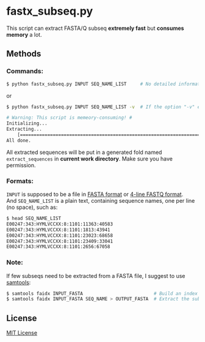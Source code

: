 # fastx_subseq.py
This script can extract FASTA/Q subseq **extremely fast** but **consumes memory** a lot.

## Methods
### Commands:
```Bash
$ python fastx_subseq.py INPUT SEQ_NAME_LIST     # No detailed information printed.
```
or
```Bash
$ python fastx_subseq.py INPUT SEQ_NAME_LIST -v  # If the option "-v" exsists, the script will print detailed process infomation.

# Warning: This script is memeory-consuming! #
Initializing...
Extracting...
    [================================================================================]  Processing 100.0%... 
All done.
```
All extracted sequences will be put in a generated fold named `extract_sequences` in **current work directory**. Make sure you have permission.

### Formats:
`INPUT` is supposed to be a file in [FASTA format](https://en.wikipedia.org/wiki/FASTA_format) or [4-line FASTQ format](https://en.wikipedia.org/wiki/FASTQ_format).  
And `SEQ_NAME_LIST` is a plain text, containing sequence names, one per line (no space), such as:
```Bash
$ head SEQ_NAME_LIST
E00247:343:HYMLVCCXX:8:1101:11363:40583
E00247:343:HYMLVCCXX:8:1101:1813:43941
E00247:343:HYMLVCCXX:8:1101:23023:68658
E00247:343:HYMLVCCXX:8:1101:23409:33041
E00247:343:HYMLVCCXX:8:1101:2656:67058
```

### Note:
If few subseqs need to be extracted from a FASTA file, I suggest to use [samtools](https://github.com/samtools/samtools):
```Bash
$ samtools faidx INPUT_FASTA                          # Build an index for your FASTA file first.  
$ samtools faidx INPUT_FASTA SEQ_NAME > OUTPUT_FASTA  # Extract the subseq.
```

## License
[MIT License](https://github.com/yangwu91/fastx_subseq/blob/master/LICENSE)